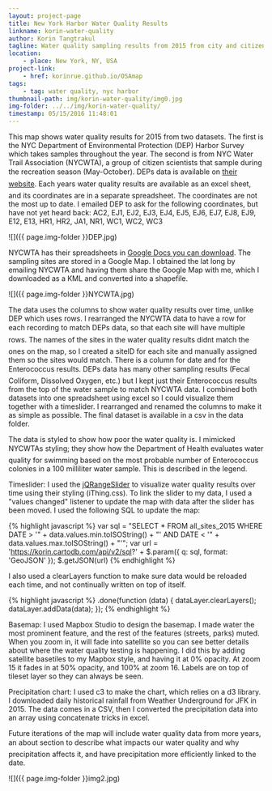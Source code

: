 ```yaml
---
layout: project-page
title: New York Harbor Water Quality Results
linkname: korin-water-quality
author: Korin Tangtrakul
tagline: Water quality sampling results from 2015 from city and citizen scientist testing
location:
    - place: New York, NY, USA
project-link:
    - href: korinrue.github.io/OSAmap 
tags:
    - tag: water quality, nyc harbor 
thumbnail-path: img/korin-water-quality/img0.jpg
img-folder: ../../img/korin-water-quality/
timestamp: 05/15/2016 11:48:01
---
```


This map shows water quality results for 2015 from two datasets. The first is the NYC Department of Environmental Protection (DEP) Harbor Survey which takes samples throughout the year. The second is from NYC Water Trail Association (NYCWTA), a group of citizen scientists that sample during the recreation season (May-October). DEPs data is available on [their website](http://www.nyc.gov/html/dep/html/harborwater/harbor_water_sampling_results.shtml). Each years water quality results are available as an excel sheet, and its coordinates are in a separate spreadsheet. The coordinates are not the most up to date. I emailed DEP to ask for the following coordinates, but have not yet heard back: 
AC2, EJ1, EJ2, EJ3, EJ4, EJ5, EJ6, EJ7, EJ8, EJ9, E12, E13, HR1, HR2, JA1, NR1, WC1, WC2, WC3

![]({{ page.img-folder }}DEP.jpg)

NYCWTA has their spreadsheets in [Google Docs you can download](http://www.nyc.gov/html/dep/html/harborwater/harbor_water_sampling_results.shtml). The sampling sites are stored in a Google Map. I obtained the lat long by emailing NYCWTA and having them share the Google Map with me, which I downloaded as a KML and converted into a shapefile.

![]({{ page.img-folder }}NYCWTA.jpg)

The data uses the columns to show water quality results over time, unlike DEP which uses rows. I rearranged the NYCWTA data to have a row for each recording to match DEPs data, so that each site will have multiple rows. The names of the sites in the water quality results didnt match the ones on the map, so I created a siteID for each site and manually assigned them so the sites would match. There is a column for date and for the Enterococcus results. DEPs data has many other sampling results (Fecal Coliform, Dissolved Oxygen, etc.) but I kept just their Enterococcus results from the top of the water sample to match NYCWTA data. I combined both datasets into one spreadsheet using excel so I could visualize them together with a timeslider. I rearranged and renamed the columns to make it as simple as possible. The final dataset is available in a csv in the data folder.

The data is styled to show how poor the water quality is. I mimicked NYCWTAs styling; they show how the Department of Health evaluates water quality for swimming based on the most probable number of Enterococcus colonies in a 100 milliliter water sample. This is described in the legend. 

Timeslider: I used the [jQRangeSlider](http://ghusse.github.io/jQRangeSlider/) to visualize water quality results over time using their styling (iThing.css). To link the slider to my data, I used a "values changed" listener to update the map with data after the slider has been moved. I used the following SQL to update the map: 

{% highlight javascript %}
var sql = "SELECT * FROM all_sites_2015 WHERE DATE > '" + data.values.min.toISOString() + "' AND DATE < '" + data.values.max.toISOString() + "'";
var url = 'https://korin.cartodb.com/api/v2/sql?' + $.param({
    q: sql,
    format: 'GeoJSON'
});
$.getJSON(url)
{% endhighlight %}

I also used a clearLayers function to make sure data would be reloaded each time, and not continually written on top of itself.

{% highlight javascript %}
.done(function (data) {
    dataLayer.clearLayers();
    dataLayer.addData(data);
});
{% endhighlight %}

Basemap: I used Mapbox Studio to design the basemap. I made water the most prominent feature, and the rest of the features (streets, parks) muted. When you zoom in, it will fade into satellite so you can see better details about where the water quality testing is happening.  I did this by adding satellite basetiles to my Mapbox style, and having it at 0% opacity. At zoom 15 it fades in at 50% opacity, and 100% at zoom 16. Labels are on top of tileset layer so they can always be seen.

Precipitation chart: I used c3 to make the chart, which relies on a d3 library. I downloaded daily historical rainfall from Weather Underground for JFK in 2015. The data comes in a CSV, then I converted the precipitation data into an array using concatenate tricks in excel.

Future iterations of the map will include water quality data from more years, an about section to describe what impacts our water quality and why precipitation affects it, and have precipitation more efficiently linked to the date. 

![]({{ page.img-folder }}img2.jpg)
